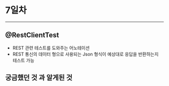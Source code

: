 # 7일차
----

## @RestClientTest
- REST 관련 테스트를 도와주는 어노테이션
- REST 통신의 데이터 형으로 사용되는 Json 형식이 예상대로 응답을 반환하는지 테스트 가능


## 궁금했던 것 과 알게된 것
